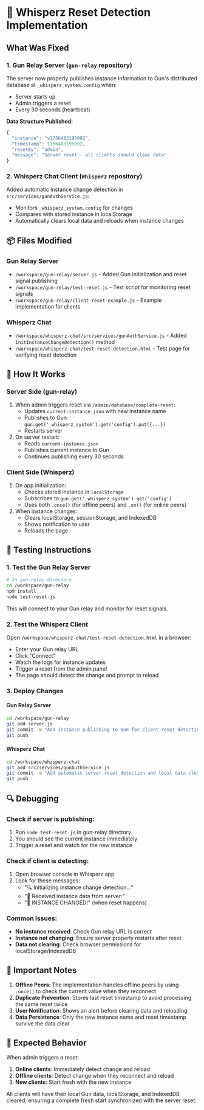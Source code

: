 # 🔄 Whisperz Reset Detection Implementation

## What Was Fixed

### 1. **Gun Relay Server** (`gun-relay` repository)
The server now properly publishes instance information to Gun's distributed database at `_whisperz_system.config` when:
- Server starts up
- Admin triggers a reset
- Every 30 seconds (heartbeat)

**Data Structure Published:**
```javascript
{
  "instance": "v1756483195092",
  "timestamp": 1756483195092,
  "resetBy": "admin",
  "message": "Server reset - all clients should clear data"
}
```

### 2. **Whisperz Chat Client** (`Whisperz` repository)
Added automatic instance change detection in `src/services/gunAuthService.js`:
- Monitors `_whisperz_system.config` for changes
- Compares with stored instance in localStorage
- Automatically clears local data and reloads when instance changes

## 📦 Files Modified

### Gun Relay Server
- `/workspace/gun-relay/server.js` - Added Gun initialization and reset signal publishing
- `/workspace/gun-relay/test-reset.js` - Test script for monitoring reset signals
- `/workspace/gun-relay/client-reset-example.js` - Example implementation for clients

### Whisperz Chat
- `/workspace/whisperz-chat/src/services/gunAuthService.js` - Added `initInstanceChangeDetection()` method
- `/workspace/whisperz-chat/test-reset-detection.html` - Test page for verifying reset detection

## 🚀 How It Works

### Server Side (gun-relay)
1. When admin triggers reset via `/admin/database/complete-reset`:
   - Updates `current-instance.json` with new instance name
   - Publishes to Gun: `gun.get('_whisperz_system').get('config').put({...})`
   - Restarts server
2. On server restart:
   - Reads `current-instance.json`
   - Publishes current instance to Gun
   - Continues publishing every 30 seconds

### Client Side (Whisperz)
1. On app initialization:
   - Checks stored instance in `localStorage`
   - Subscribes to `gun.get('_whisperz_system').get('config')`
   - Uses both `.once()` (for offline peers) and `.on()` (for online peers)
2. When instance changes:
   - Clears localStorage, sessionStorage, and IndexedDB
   - Shows notification to user
   - Reloads the page

## 🧪 Testing Instructions

### 1. Test the Gun Relay Server
```bash
# In gun-relay directory
cd /workspace/gun-relay
npm install
node test-reset.js
```
This will connect to your Gun relay and monitor for reset signals.

### 2. Test the Whisperz Client
Open `/workspace/whisperz-chat/test-reset-detection.html` in a browser:
- Enter your Gun relay URL
- Click "Connect"
- Watch the logs for instance updates
- Trigger a reset from the admin panel
- The page should detect the change and prompt to reload

### 3. Deploy Changes

#### Gun Relay Server
```bash
cd /workspace/gun-relay
git add server.js
git commit -m "Add instance publishing to Gun for client reset detection"
git push
```

#### Whisperz Chat
```bash
cd /workspace/whisperz-chat
git add src/services/gunAuthService.js
git commit -m "Add automatic server reset detection and local data clearing"
git push
```

## 🔍 Debugging

### Check if server is publishing:
1. Run `node test-reset.js` in gun-relay directory
2. You should see the current instance immediately
3. Trigger a reset and watch for the new instance

### Check if client is detecting:
1. Open browser console in Whisperz app
2. Look for these messages:
   - "🔍 Initializing instance change detection..."
   - "📡 Received instance data from server:"
   - "🔄 INSTANCE CHANGED!" (when reset happens)

### Common Issues:
- **No instance received**: Check Gun relay URL is correct
- **Instance not changing**: Ensure server properly restarts after reset
- **Data not clearing**: Check browser permissions for localStorage/IndexedDB

## 📝 Important Notes

1. **Offline Peers**: The implementation handles offline peers by using `.once()` to check the current value when they reconnect
2. **Duplicate Prevention**: Stores last reset timestamp to avoid processing the same reset twice
3. **User Notification**: Shows an alert before clearing data and reloading
4. **Data Persistence**: Only the new instance name and reset timestamp survive the data clear

## 🎯 Expected Behavior

When admin triggers a reset:
1. **Online clients**: Immediately detect change and reload
2. **Offline clients**: Detect change when they reconnect and reload
3. **New clients**: Start fresh with the new instance

All clients will have their local Gun data, localStorage, and IndexedDB cleared, ensuring a complete fresh start synchronized with the server reset.